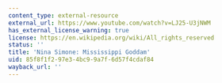```yaml
---
content_type: external-resource
external_url: https://www.youtube.com/watch?v=LJ25-U3jNWM
has_external_license_warning: true
license: https://en.wikipedia.org/wiki/All_rights_reserved
status: ''
title: 'Nina Simone: Mississippi Goddam'
uid: 85f8f1f2-97e3-4bc9-9a7f-6d57f4cdaf84
wayback_url: ''
---
```

